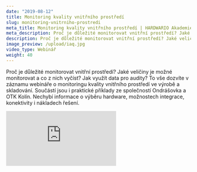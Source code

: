 ```yaml
---
date: "2019-08-12"
title: Monitoring kvality vnitřního prostředí
slug: monitoring-vnitrniho-prostredi
meta_title: Monitoring kvality vnitřního prostředí | HARDWARIO Akademie
meta_description: Proč je důležité monitorovat vnitřní prostředí? Jaké veličiny je možné monitorovat a co z nich vyčíst?
description: Proč je důležité monitorovat vnitřní prostředí? Jaké veličiny je možné monitorovat a co z nich vyčíst?
image_preview: /upload/iaq.jpg
video_type: Webinář
weight: 40
---
```


Proč je důležité monitorovat vnitřní prostředí? Jaké veličiny je možné monitorovat a co z nich vyčíst? Jak využít data pro audity? To vše dozvíte v záznamu webináře o monitoringu kvality vnitřního prostředí ve výrobě a skladování. Součástí jsou i praktické příklady ze společností Ondrášovka a OTK Kolín. Nechybí informace o výběru hardware, možnostech integrace, konektivity i nákladech řešení.


<div class = "video-container">
<iframe src="https://www.youtube.com/embed/f9ZdIYVATz0?modestbranding=1&amp;showinfo=0&amp;rel=0&amp;html5=1&amp;widgetid=2" frameborder="0" allow="accelerometer; autoplay; encrypted-media; gyroscope; picture-in-picture" allowfullscreen></iframe>
</div>
